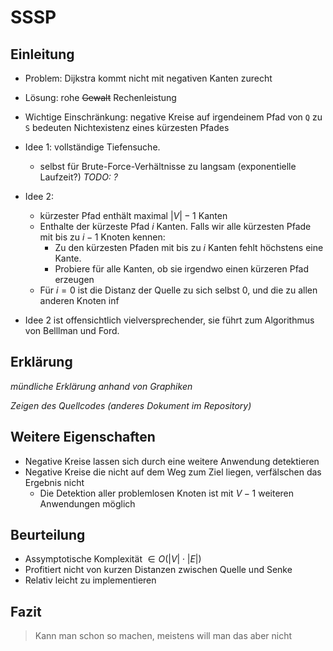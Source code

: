 
SSSP
====

Einleitung
----------

* Problem: Dijkstra kommt nicht mit negativen Kanten zurecht

<!-- Beispielgraph -->

* Lösung: rohe ~~Gewalt~~ Rechenleistung

* Wichtige Einschränkung: negative Kreise auf irgendeinem Pfad von `Q` zu `S` bedeuten
  Nichtexistenz eines kürzesten Pfades
* Idee 1: vollständige Tiefensuche.
	* selbst für Brute-Force-Verhältnisse zu langsam (exponentielle Laufzeit?) *TODO: ?*
* Idee 2:
	* kürzester Pfad enthält maximal $|V| - 1$ Kanten
	* Enthalte der kürzeste Pfad $i$ Kanten. Falls wir alle kürzesten Pfade mit bis zu $i - 1$ Knoten kennen:
		* Zu den kürzesten Pfaden mit bis zu $i$ Kanten fehlt höchstens eine Kante.
		* Probiere für alle Kanten, ob sie irgendwo einen kürzeren Pfad erzeugen
	* Für $i = 0$ ist die Distanz der Quelle zu sich selbst 0, und die zu allen anderen Knoten $\inf$

* Idee 2 ist offensichtlich vielversprechender, sie führt zum Algorithmus von Belllman und Ford.

Erklärung
---------

*mündliche Erklärung anhand von Graphiken*

*Zeigen des Quellcodes (anderes Dokument im Repository)*

Weitere Eigenschaften
---------------------

* Negative Kreise lassen sich durch eine weitere Anwendung detektieren
* Negative Kreise die nicht auf dem Weg zum Ziel liegen, verfälschen das Ergebnis nicht
	* Die Detektion aller problemlosen Knoten ist mit $V - 1$ weiteren Anwendungen möglich

Beurteilung
-----------

* Assymptotische Komplexität $\in O(|V| \cdot |E|)$
* Profitiert nicht von kurzen Distanzen zwischen Quelle und Senke
* Relativ leicht zu implementieren

Fazit
-----

> Kann man schon so machen, meistens will man das aber nicht

